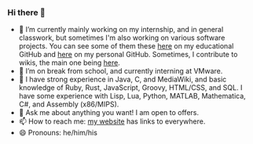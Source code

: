 ### Hi there 👋

- 🔭 I’m currently mainly working on my internship, and in general classwork, but sometimes I'm also working on various software projects. You can see some of them these [here](https://github.com/eric-unc) on my educational GitHub and [here](https://github.com/xbony2) on my personal GitHub. Sometimes, I contribute to wikis, the main one being [here](https://ftb.fandom.com/wiki/Special:Contributions/Xbony2).
- 🌱 I’m on break from school, and currently interning at VMware.
- 🧠 I have strong experience in Java, C, and MediaWiki, and basic knowledge of Ruby, Rust, JavaScript, Groovy, HTML/CSS, and SQL. I have some experience with Lisp, Lua, Python, MATLAB, Mathematica, C#, and Assembly (x86/MIPS).
- 💬 Ask me about anything you want! I am open to offers.
- 📫 How to reach me: [my website](https://eric-unc.tech) has links to everywhere.
- 😄 Pronouns: he/him/his
